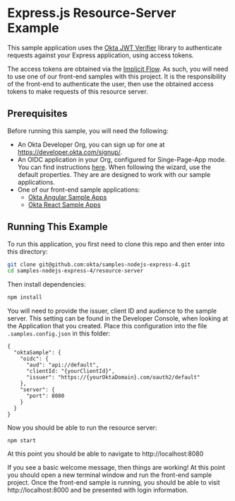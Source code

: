 # Express.js Resource-Server Example

This sample application uses the [Okta JWT Verifier][] library to authenticate requests against your Express application, using access tokens.

The access tokens are obtained via the [Implicit Flow][].  As such, you will need to use one of our front-end samples with this project.  It is the responsibility of the front-end to authenticate the user, then use the obtained access tokens to make requests of this resource server.


## Prerequisites

Before running this sample, you will need the following:

* An Okta Developer Org, you can sign up for one at https://developer.okta.com/signup/.
* An OIDC application in your Org, configured for Singe-Page-App mode. You can find instructions [here][OIDC SPA Setup Instructions].  When following the wizard, use the default properties.  They are are designed to work with our sample applications.
* One of our front-end sample applications:
  * [Okta Angular Sample Apps][]
  * [Okta React Sample Apps][]

## Running This Example

To run this application, you first need to clone this repo and then enter into this directory:

```bash
git clone git@github.com:okta/samples-nodejs-express-4.git
cd samples-nodejs-express-4/resource-server
```

Then install dependencies:

```bash
npm install
```

You will need to provide the issuer, client ID and audience to the sample server. This setting can be found in the Developer Console, when looking at the Application that you created.  Place this configuration into the file `.samples.config.json` in this folder:

```
{
  "oktaSample": {
    "oidc": {
      "aud": "api://default",
      "clientId: "{yourClientId}",
      "issuer": "https://{yourOktaDomain}.com/oauth2/default"
    },
    "server": {
      "port": 8080
    }
  }
}

```

Now you should be able to run the resource server:

```
npm start
```

At this point you should be able to navigate to http://localhost:8080

If you see a basic welcome message, then things are working!  At this point you should open a new terminal window and run the front-end sample project.  Once the front-end sample is running, you should be able to visit http://localhost:8000 and be presented with login information.

[Okta Angular Sample Apps]: https://github.com/okta/samples-js-angular
[Okta React Sample Apps]: https://github.com/okta/samples-js-react
[Okta JWT Verifier]: https://www.npmjs.com/package/@okta/jwt-verifier
[OIDC SPA Setup Instructions]: https://developer.okta.com/authentication-guide/implementing-authentication/implicit#1-setting-up-your-application

[Implicit Flow]: https://developer.okta.com/authentication-guide/implementing-authentication/implicit

